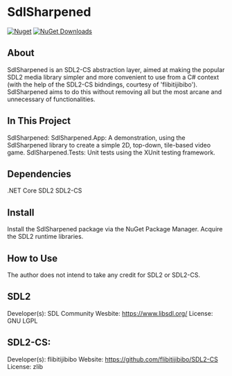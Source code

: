 # SdlSharpened
[![Nuget](https://img.shields.io/nuget/v/SdlSharpened)](https://www.nuget.org/packages/SdlSharpened/)
[![NuGet Downloads](https://img.shields.io/nuget/dt/SdlSharpened.svg)](https://www.nuget.org/packages/SdlSharpened/)

About
---
SdlSharpened is an SDL2-CS abstraction layer, aimed at making the popular SDL2 media library simpler and more convenient to use from a C# context (with the help of the SDL2-CS bidndings, courtesy of 'flibitijibibo'). SdlSharpened aims to do this without removing all but the most arcane and unnecessary of functionalities.

In This Project
---
SdlSharpened:
SdlSharpened.App: A demonstration, using the SdlSharpened library to create a simple 2D, top-down, tile-based video game.
SdlSharpened.Tests: Unit tests using the XUnit testing framework.

Dependencies
---
.NET Core
SDL2
SDL2-CS

Install
---
Install the SdlSharpened package via the NuGet Package Manager.
Acquire the SDL2 runtime libraries.

How to Use
---

The author does not intend to take any credit for SDL2 or SDL2-CS.

SDL2
---
Developer(s): SDL Community
Wesbite: https://www.libsdl.org/
License: GNU LGPL

SDL2-CS:
---
Developer(s): flibitijibibo
Website: https://github.com/flibitijibibo/SDL2-CS
License: zlib
